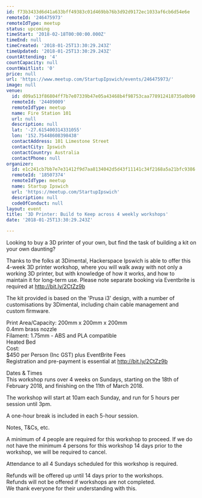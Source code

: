 ```yaml
---
id: f73b3433d6d41a633bff49383c01d469bb76b3d92d9172ec1033af6cb6d54e6e
remoteId: '246475973'
remoteIdType: meetup
status: upcoming
timeStart: '2018-02-18T00:00:00.000Z'
timeEnd: null
timeCreated: '2018-01-25T13:30:29.243Z'
timeUpdated: '2018-01-25T13:30:29.243Z'
countAttending: '4'
countCapacity: null
countWaitlist: '0'
price: null
url: 'https://www.meetup.com/StartupIpswich/events/246475973/'
image: null
venue:
  id: d09a513f86804ff7b7e07339b47e05a43468b4f98753caa778912418735a0b90
  remoteId: '24409009'
  remoteIdType: meetup
  name: Fire Station 101
  url: null
  description: null
  lat: '-27.615400314331055'
  lon: '152.75448608398438'
  contactAddress: 101 Limestone Street
  contactCity: Ipswich
  contactCountry: Australia
  contactPhone: null
organizer:
  id: e1c241cb7bb7e7e31412f9d7aa8134042d5d43f11141c34f2168a5a21bfc9386
  remoteId: '18507374'
  remoteIdType: meetup
  name: Startup Ipswich
  url: 'https://meetup.com/StartupIpswich'
  description: null
  codeOfConduct: null
layout: event
title: '3D Printer: Build to Keep across 4 weekly workshops'
date: '2018-01-25T13:30:29.243Z'

---
```

<p>Looking to buy a 3D printer of your own, but find the task of building a kit on your own daunting?</p> <p>Thanks to the folks at 3Dimental, Hackerspace Ipswich is able to offer this 4-week 3D printer workshop, where you will walk away with not only a working 3D printer, but with knowledge of how it works, and how to maintain it for long-term use. Please note separate booking via Eventbrite is required at <a href="http://bit.ly/2CtZz9b" class="linkified">http://bit.ly/2CtZz9b</a></p> <p>The kit provided is based on the 'Prusa i3' design, with a number of customisations by 3Dimental, including chain cable management and custom firmware.</p> <p>Print Area/Capacity: 200mm x 200mm x 200mm<br/>0.4mm brass nozzle<br/>Filament: 1.75mm - ABS and PLA compatible<br/>Heated Bed<br/>Cost:<br/>$450 per Person (Inc GST) plus EventBrite Fees<br/>Registration and pre-payment is essential at <a href="http://bit.ly/2CtZz9b" class="linkified">http://bit.ly/2CtZz9b</a></p> <p>Dates &amp; Times<br/>This workshop runs over 4 weeks on Sundays, starting on the 18th of February 2018, and finishing on the 11th of March 2018.</p> <p>The workshop will start at 10am each Sunday, and run for 5 hours per session until 3pm.</p> <p>A one-hour break is included in each 5-hour session.</p> <p>Notes, T&amp;Cs, etc.</p> <p>A minimum of 4 people are required for this workshop to proceed. If we do not have the minimum 4 persons for this workshop 14 days prior to the workshop, we will be required to cancel.</p> <p>Attendance to all 4 Sundays scheduled for this workshop is required.</p> <p>Refunds will be offered up until 14 days prior to the workshops.<br/>Refunds will not be offered if workshops are not completed.<br/>We thank everyone for their understanding with this.</p>
